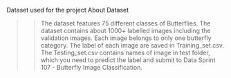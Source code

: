 Dataset used for the project
About Dataset
>> The dataset features 75 different classes of Butterflies. The dataset contains about 1000+ labelled images including the validation images. Each image belongs to only one butterfly category.
>> The label of each image are saved in Training_set.csv.
>> The Testing_set.csv contains names of image in test folder, which you need to predict the label and submit to Data Sprint 107 - Butterfly Image Classification.


